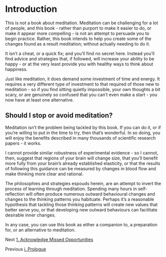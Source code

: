 # Introduction

This is not a book about meditation. Meditation can be challenging for a lot of people, and this book - rather than purport to make it easier to do, or make it appear more compelling - is not an attempt to persuade you to begin practice. Rather, this book intends to help you create some of the changes found as a result meditation; without actually needing to do it.

It isn’t a cheat, or a quick fix; and you’ll find no secret here. Instead you’ll find advice and strategies that, if followed, will increase your ability to be happy - or at the very least provide you with healthy ways to think about happiness.

Just like meditation, it does demand some investment of time and energy. It requires a very different type of investment to that required of those new to meditation - so if you find sitting quietly impossible, your own thoughts a bit scary, or are genuinely so confused that you can’t even make a start - you now have at least one alternative.

## Should I stop or avoid meditation?

Meditation isn’t the problem being tackled by this book. If you can do it, or if you’re willing to put in the time to try, then that’s wonderful. In so doing, you will enjoy the benefits described in many thousands of scientific research papers - it works.

I cannot provide similar robustness of experimental evidence - so I cannot, then, suggest that regions of your brain will change size, that you’ll benefit more fully from your brain’s already established elasticity, or that the results of following this guidance can be measured by changes in blood flow and make thinking more clear and rational.

The philosophies and strategies espouds herein, are an attempt to invert the process of learning through meditation. Spending many hours in self-reflection will often produce numerous outward behavioural changes and changes to the thinking patterns you habituate. Perhaps it’s a reasonable hypothesis that tackling those thinking patterns will create new values that better serve you, or that developing new outward behaviours can facilitate desirable inner changes.

In any case, you can use this book as either a companion to, a preparation for, or an alternative to meditation.

Next [1. Acknowledge Missed Opportunities](/Chapters/1-Acknowledge-Missed-Opportunities.md)

Previous [i. Prologue](/Misc/i-Prologue.md)